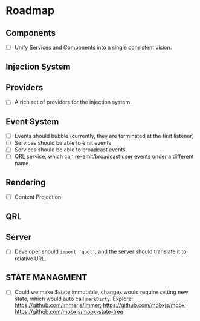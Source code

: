 # Roadmap

## Components

- [ ] Unify Services and Components into a single consistent vision.

## Injection System

## Providers

- [ ] A rich set of providers for the injection system.

## Event System

- [ ] Events should bubble (currently, they are terminated at the first listener)
- [ ] Services should be able to emit events
- [ ] Services should be able to broadcast events.
- [ ] QRL service, which can re-emit/broadcast user events under a different name.

## Rendering

- [ ] Content Projection

## QRL

## Server

- [ ] Developer should `import 'qoot'`, and the server should translate it to relative URL.

## STATE MANAGMENT

- [ ] Could we make $state immutable, changes would require setting new state, which would auto call `markDirty`. Explore: https://github.com/immerjs/immer; https://github.com/mobxjs/mobx; https://github.com/mobxjs/mobx-state-tree

